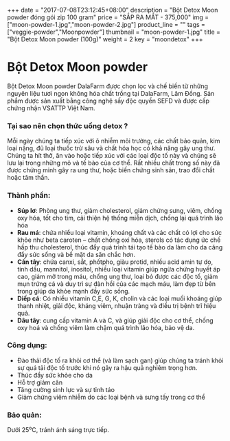 +++
date = "2017-07-08T23:12:45+08:00"
description = "Bột Detox Moon powder đóng gói zip 100 gram"
price = "SẮP RA MẮT - 375,000"
img = ["moon-powder-1.jpg","moon-powder-2.jpg"]
product_line = ""
tags = ["veggie-powder","Moonpowder"]
thumbnail = "moon-powder-1.jpg"
title = "Bột Detox Moon powder (100g)"
weight = 2
key = "moondetox"
+++

# Bột Detox Moon powder

Bột Detox Moon powder DalaFarm được chọn lọc và chế biến từ những nguyên liệu 
tươi ngon không hóa chất trồng tại DalaFarm, Lâm Đồng. Sản phẩm được 
sản xuất bằng công nghệ sấy độc quyền SEFD và được cấp chứng nhận 
VSATTP Việt Nam.


### Tại sao nên chọn thức uống detox ?
Mỗi ngày chúng ta tiếp xúc với ô nhiễm môi trường,  các chất bảo quản, kim loại nặng, đủ loại thuốc trừ sâu  và chất hóa học có khả năng gây ung thư.   Chúng ta hít thở, ăn vào hoặc tiếp xúc với các loại độc  tố này và chúng sẽ lưu lại trong những mô và tế bào  của cơ thể. Rất nhiều chất trong số này đã được chứng minh gây  ra ung thư, hoặc biến chứng sinh sản, trao đổi chất hoặc tâm thần. 

### Thành phần: 
* **Súp lơ**: Phòng ung thư, giảm cholesterol, giảm chứng sưng,  viêm, chống oxy hóa, tốt cho tim, cải thiện hệ thống miễn  dịch, chống lại quá trình lão hóa
* **Rau má**: chứa nhiều loại vitamin, khoáng chất và các chất  có lợi cho sức khỏe như beta caroten – chất chống oxi hóa,  sterols có tác dụng ức chế hấp thu cholesterol, thúc đẩy  quá trình tái tạo tế bào da làm cho da căng đầy sức sống  và bề mặt da săn chắc hơn.
* **Cần tây**: chứa canxi, sắt, phốtpho, giàu protid, nhiều acid  amin tự do, tinh dầu, mannitol, inositol, nhiều loại vitamin  giúp ngừa chứng huyết áp cao, giảm mỡ trong máu, chống ung thư, loại bỏ được các độc tố, giảm mụn trứng cá và  duy trì sự đàn hồi của các mạch máu, làm đẹp từ bên trong  giúp da khỏe mạnh đầy sức sống.
* **Diếp cá**: Có nhiều vitamin C,E, G, K, cholin và các loại muối  khoáng giúp thanh nhiệt, giải độc, kháng viêm, nhuận tràng và điều trị bệnh trĩ hiệu quả.
* **Dâu tây**: cung cấp vitamin A và C, và giúp giải độc cho  cơ thể, chống oxy hoá và chống viêm làm chậm quá trình  lão hóa, bảo vệ da.

### Công dụng: 
* Đào thải độc tố ra khỏi cơ thể (và làm sạch gan) giúp chúng ta tránh khỏi sự quá tải độc tố trước khi nó  gây ra hậu quả nghiêm trọng hơn.
* Thúc đẩy sức khỏe cho da
* Hỗ trợ giảm cân
* Tăng cường sinh lực và sự tỉnh táo
* Giảm chứng viêm nhiễm do các loại bệnh và sưng tấy trong cơ thể

### Bảo quản: 
Dưới 25⁰C, tránh ánh sáng trực tiếp.


